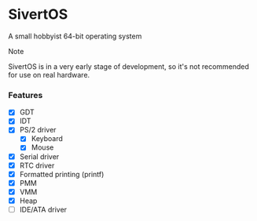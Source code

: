 # SivertOS
A small hobbyist 64-bit operating system

> [!NOTE]
> SivertOS is in a very early stage of development, so it's not recommended for use on real hardware.

### Features
- [X] GDT
- [X] IDT
- [X] PS/2 driver
    - [X] Keyboard
    - [X] Mouse
- [X] Serial driver
- [X] RTC driver
- [X] Formatted printing (printf)
- [X] PMM
- [X] VMM
- [X] Heap
- [ ] IDE/ATA driver